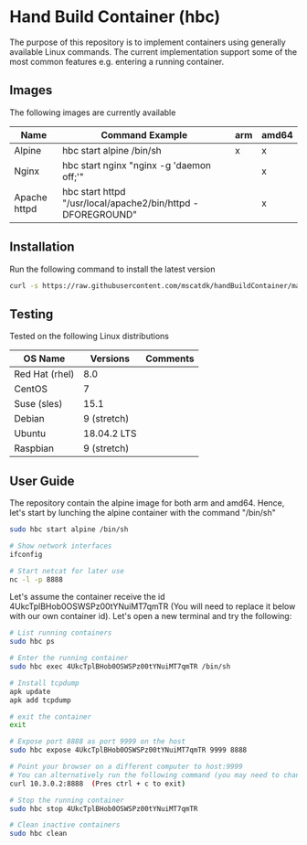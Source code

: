 # Hand Build Container (hbc)

The purpose of this repository is to implement containers using generally available Linux commands. The current implementation support some of the most common features e.g. entering a running container.

## Images

The following images are currently available

| Name | Command Example | arm | amd64 |
|---|---|---|---|
|Alpine|hbc start alpine /bin/sh|x|x|
|Nginx |hbc start nginx "nginx -g 'daemon off;'"| |x|
|Apache httpd|hbc start httpd "/usr/local/apache2/bin/httpd -DFOREGROUND"| |x|

## Installation

Run the following command to install the latest version

````bash
curl -s https://raw.githubusercontent.com/mscatdk/handBuildContainer/master/hbc.sh | sudo bash -s install
````

## Testing

Tested on the following Linux distributions

| OS Name | Versions | Comments |
|---|---|---|
| Red Hat (rhel) | 8.0 | |
| CentOS | 7 |  |
| Suse (sles) | 15.1 | |
| Debian | 9 (stretch) | |
| Ubuntu | 18.04.2 LTS | |
| Raspbian | 9 (stretch) | |

## User Guide

The repository contain the alpine image for both arm and amd64. Hence, let's start by lunching the alpine container with the command "/bin/sh"

````bash
sudo hbc start alpine /bin/sh

# Show network interfaces
ifconfig

# Start netcat for later use
nc -l -p 8888
````

Let's assume the container receive the id 4UkcTplBHob0OSWSPz00tYNuiMT7qmTR (You will need to replace it below with our own container id). Let's open a new terminal and try the following:

````bash
# List running containers
sudo hbc ps

# Enter the running container
sudo hbc exec 4UkcTplBHob0OSWSPz00tYNuiMT7qmTR /bin/sh

# Install tcpdump
apk update
apk add tcpdump

# exit the container
exit

# Expose port 8888 as port 9999 on the host
sudo hbc expose 4UkcTplBHob0OSWSPz00tYNuiMT7qmTR 9999 8888

# Point your browser on a different computer to host:9999
# You can alternatively run the following command (you may need to change the IP based on the IP assigned your container)
curl 10.3.0.2:8888  (Pres ctrl + c to exit)

# Stop the running container
sudo hbc stop 4UkcTplBHob0OSWSPz00tYNuiMT7qmTR

# Clean inactive containers
sudo hbc clean
````
